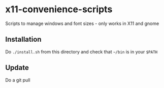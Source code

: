 # x11-convenience-scripts
Scripts to manage windows and font sizes - only works in X11 and gnome

## Installation

Do `./install.sh` from this directory and check that `~/bin` is in
your `$PATH`

## Update

Do a git pull
